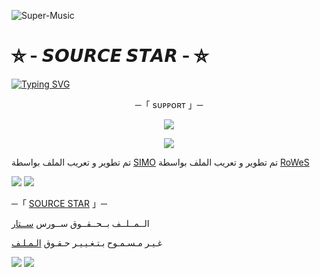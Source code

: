 ![Super-Music](https://telegra.ph/file/d97a20b33c640fe80591c.jpg)
# ⛥ - 𝙎𝙊𝙐𝙍𝘾𝙀 𝙎𝙏𝘼𝙍 - ⛥

[![Typing SVG](https://readme-typing-svg.herokuapp.com/?lines=WELCOME+TO+SOURCE-STAR+AN+ADVANCE+BOT)](https://github.com/FM8Y/Super-Music)

<p align="center">
    ─「 sᴜᴩᴩᴏʀᴛ 」─
</p>

</h3>
<p align="center">
<a href="https://t.me/SUPP0RT_STAR"><img src="https://img.shields.io/badge/-Support%20Group-blue.svg?style=for-the-badge&logo=Telegram"></a>
</p>
<p align="center">
<a href="https://t.me/S0URCE_STAR"><img src="https://img.shields.io/badge/-Support%20Channel-blue.svg?style=for-the-badge&logo=Telegram"></a>
</p>

تم تطوير و تعريب الملف بواسطة [SIMO](https://t.me/DaRrKNneSs_1)
تم تطوير و تعريب الملف بواسطة [RoWeS](https://t.me/R7_OX)

<img src="https://user-images.githubusercontent.com/73097560/115834477-dbab4500-a447-11eb-908a-139a6edaec5c.gif"> <img src="https://user-images.githubusercontent.com/73097560/115834477-dbab4500-a447-11eb-908a-139a6edaec5c.gif">




─「 [SOURCE STAR](https://t.me/S0URCE_STAR) 」─ 


  الــمــلــف بــحــقــوق ســورس [ســتار](https://t.me/S0URCE_STAR)

غـيـر مـسـمـوح بـتـغـيـيـر حـقـوق [الـمـلـف](https://t.me/S0URCE_STAR)


<img src="https://user-images.githubusercontent.com/73097560/115834477-dbab4500-a447-11eb-908a-139a6edaec5c.gif"> <img src="https://user-images.githubusercontent.com/73097560/115834477-dbab4500-a447-11eb-908a-139a6edaec5c.gif">

